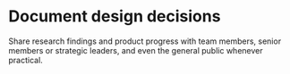 # Document design decisions

Share research findings and product progress with team members, senior members or strategic leaders, and even the general public whenever practical.

###

